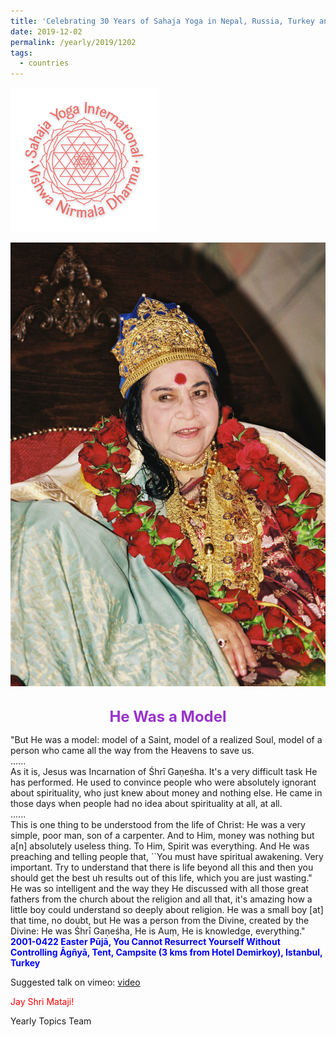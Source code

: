 ```yaml
---
title: 'Celebrating 30 Years of Sahaja Yoga in Nepal, Russia, Turkey and Ukraine, Post 22'
date: 2019-12-02
permalink: /yearly/2019/1202
tags:
  - countries
---
```


![PICTURE 9](/images/image9.png)

<div style="text-align: center"><img src="/images/image258.png" /></div>

<!-- ![PICTURE 44](/images/image.png),width="500" -->

<br>
<p style="color:DarkOrchid; text-align:center">
<font size="+2"><b>He Was a Model</b><br></font>
</p>

<p>
"But He was a model: model of a Saint, model of a realized Soul, model of a person who came all the way from the Heavens to save us.<br>
......<br>
As it is, Jesus was Incarnation of Śhrī Gaṇeśha. It's a very difficult task He has performed. He used to convince people who were absolutely ignorant about spirituality, who just knew about money and nothing else. He came in those days when people had no idea about spirituality at all, at all.<br>
......<br>
This is one thing to be understood from the life of Christ: He was a very simple, poor man, son of a carpenter. And to Him, money was nothing but a[n] absolutely useless thing. To Him, Spirit was everything. And He was preaching and telling people that, ``You must have spiritual awakening. Very important. Try to understand that there is life beyond all this and then you should get the best uh results out of this life, which you are just wasting."<br>
He was so intelligent and the way they He discussed with all those great fathers from the church about the religion and all that, it's amazing how a little boy could understand so deeply about religion. He was a small boy [at] that time, no doubt, but He was a person from the Divine, created by the Divine: He was Śhrī Gaṇeśha, He is Auṃ, He is knowledge, everything."<br>
<font color="blue"><b>2001-0422 Easter Pūjā, You Cannot Resurrect Yourself Without Controlling Āgñyā, Tent, Campsite (3 kms from Hotel Demirkoy), Istanbul, Turkey</b></font><br>
</p>

Suggested talk on vimeo: <a href="https://vimeo.com/22313629"> video</a><br>

<p style="color:red;">Jay Shri Mataji!<br></p>

Yearly Topics Team